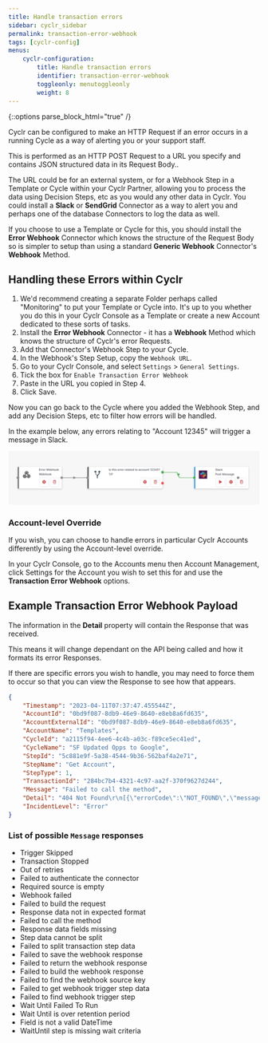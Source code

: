 ```yaml
---
title: Handle transaction errors
sidebar: cyclr_sidebar
permalink: transaction-error-webhook
tags: [cyclr-config]
menus:
    cyclr-configuration:
        title: Handle transaction errors
        identifier: transaction-error-webhook
        toggleonly: menutoggleonly
        weight: 8
---
```

{::options parse_block_html="true" /}
<section class="card">
Cyclr can be configured to make an HTTP Request if an error occurs in a running Cycle as a way of alerting you or your support staff.

This is performed as an HTTP POST Request to a URL you specify and contains JSON structured data in its Request Body..

The URL could be for an external system, or for a Webhook Step in a Template or Cycle within your Cyclr Partner, allowing you to process the data using Decision Steps, etc as you would any other data in Cyclr.  You could install a **Slack** or **SendGrid** Connector as a way to alert you and perhaps one of the database Connectors to log the data as well.

If you choose to use a Template or Cycle for this, you should install the **Error Webhook** Connector which knows the structure of the Request Body so is simpler to setup than using a standard **Generic Webhook** Connector's **Webhook** Method.

</section>
<section class="card">

## Handling these Errors within Cyclr

1. We'd recommend creating a separate Folder perhaps called "Monitoring" to put your Template or Cycle into.  It's up to you whether you do this in your Cyclr Console as a Template or create a new Account dedicated to these sorts of tasks.
2. Install the **Error Webhook** Connector - it has a **Webhook** Method which knows the structure of Cyclr's error Requests.
3. Add that Connector's Webhook Step to your Cycle.
4. In the Webhook's Step Setup, copy the `Webhook URL`.
5. Go to your Cyclr Console, and select `Settings` > `General Settings`.
6. Tick the box for `Enable Transaction Error Webhook`
7. Paste in the URL you copied in Step 4.
8. Click Save.

Now you can go back to the Cycle where you added the Webhook Step, and add any Decision Steps, etc to filter how errors will be handled.

In the example below, any errors relating to "Account 12345" will trigger a message in Slack.

![](/images/triggerslackfromerror.png)

### Account-level Override

If you wish, you can choose to handle errors in particular Cyclr Accounts differently by using the Account-level override.

In your Cyclr Console, go to the Accounts menu then Account Management, click Settings for the Account you wish to set this for and use the **Transaction Error Webhook** options.

</section>
<section class="card">

## Example Transaction Error Webhook Payload

The information in the **Detail** property will contain the Response that was received.

This means it will change dependant on the API being called and how it formats its error Responses.  

If there are specific errors you wish to handle, you may need to force them to occur so that you can view the Response to see how that appears.
```json
{
    "Timestamp": "2023-04-11T07:37:47.455544Z",
    "AccountId": "0bd9f087-8db9-46e9-8640-e8eb8a6fd635",
    "AccountExternalId": "0bd9f087-8db9-46e9-8640-e8eb8a6fd635",
    "AccountName": "Templates",
    "CycleId": "a2115f94-4ee6-4c4b-a03c-f89ce5ec41ed",
    "CycleName": "SF Updated Opps to Google",
    "StepId": "5c881e9f-5a38-4544-9b36-562baf4a2e71",
    "StepName": "Get Account",
    "StepType": 1,
    "TransactionId": "284bc7b4-4321-4c97-aa2f-370f9627d244",
    "Message": "Failed to call the method",
    "Detail": "404 Not Found\r\n[{\"errorCode\":\"NOT_FOUND\",\"message\":\"Provided external ID field does not exist or is not accessible: AAA\"}]\r\n\r\n\r\nHTTP Request:\r\nGET https://dw0000000ljgkeaa-dev-ed.my.salesforce.com/services/data/v43.0/sobjects/Account/AAA?fields=Name HTTP/1.1\r\nAccept: application/json\r\nAuthorization: REDACTED\r\nUser-Agent: Cyclr, (https://cyclr.com)",
    "IncidentLevel": "Error"
}

```

### List of possible `Message` responses

* Trigger Skipped
* Transaction Stopped
* Out of retries
* Failed to authenticate the connector
* Required source is empty
* Webhook failed
* Failed to build the request
* Response data not in expected format
* Failed to call the method
* Response data fields missing
* Step data cannot be split
* Failed to split transaction step data
* Failed to save the webhook response
* Failed to return the webhook response
* Failed to build the webhook response
* Failed to find the webhook source key
* Failed to get webhook trigger step data
* Failed to find webhook trigger step
* Wait Until Failed To Run
* Wait Until is over retention period
* Field is not a valid DateTime
* WaitUntil step is missing wait criteria

</section>
